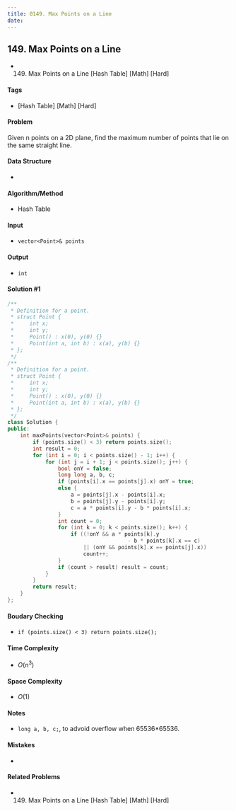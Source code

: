 ```yaml
---
title: 0149. Max Points on a Line
date: 
---
```


## 149. Max Points on a Line
- 149. Max Points on a Line [Hash Table] [Math] [Hard]

#### Tags
- [Hash Table] [Math] [Hard]

#### Problem
Given n points on a 2D plane, find the maximum number of points that lie on the same straight line.

#### Data Structure
- 

#### Algorithm/Method
- Hash Table

#### Input
- `vector<Point>& points`

#### Output
- `int`

#### Solution #1
``` C++
/**
 * Definition for a point.
 * struct Point {
 *     int x;
 *     int y;
 *     Point() : x(0), y(0) {}
 *     Point(int a, int b) : x(a), y(b) {}
 * };
 */
/**
 * Definition for a point.
 * struct Point {
 *     int x;
 *     int y;
 *     Point() : x(0), y(0) {}
 *     Point(int a, int b) : x(a), y(b) {}
 * };
 */
class Solution {
public:
    int maxPoints(vector<Point>& points) {
        if (points.size() < 3) return points.size();
        int result = 0;
        for (int i = 0; i < points.size() - 1; i++) {
            for (int j = i + 1; j < points.size(); j++) {
                bool onY = false;
                long long a, b, c;
                if (points[i].x == points[j].x) onY = true;
                else {
                    a = points[j].x - points[i].x;
                    b = points[j].y - points[i].y;
                    c = a * points[i].y - b * points[i].x;
                }
                int count = 0;
                for (int k = 0; k < points.size(); k++) {
                    if ((!onY && a * points[k].y
                                      - b * points[k].x == c)
                        || (onY && points[k].x == points[j].x))
                        count++;
                }
                if (count > result) result = count;
            }
        }
        return result;
    }
};
```

#### Boudary Checking
- `if (points.size() < 3) return points.size();`

#### Time Complexity
- $O(n^3)$

#### Space Complexity
- $O(1)$

#### Notes
- `long a, b, c;`, to advoid overflow when 65536*65536.

#### Mistakes
- 

#### Related Problems
- 149. Max Points on a Line [Hash Table] [Math] [Hard]
